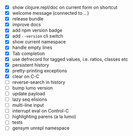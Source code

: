 - [x] show clojure.repl/doc on current form on shortcut
- [x] welcome message (connected to ...)
- [x] release bundle
- [x] improve docs
- [x] add npm version badge
- [x] add `--version` cli switch
- [x] show current namespace
- [x] handle empty lines
- [x] Tab completion
- [x] use defrecord for tagged values, i.e. ratios, classes etc
- [x] persistent history
- [x] pretty-printing exceptions
- [x] clear on C-C
- [ ] reverse-search in history
- [ ] bump lumo version
- [ ] update payload
- [ ] lazy seq elisions
- [ ] multi-line input
- [ ] interrupt eval on Control-C
- [ ] highlighting parens (a la lumo)
- [ ] tests
- [ ] gensym unrepl namespace
